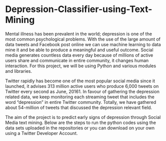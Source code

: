 # Depression-Classifier-using-Text-Mining
Mental illness has been prevalent in the world; depression is one of the most common psychological problems. With the use of the large amount of data tweets and Facebook post online we can use machine learning to data mine it and be able to produce a meaningful and useful outcome. Social media generates countless data every day because of millions of active users share and communicate in entire community, it changes human interaction. For this project, we will be using Python and various modules and libraries.

Twitter rapidly has become one of the most popular social media since it launched, it advises 313 million active users who produce 6,000 tweets on Twitter every second as June, 20161. In favour of gathering the depression related data, we keep monitoring each streaming tweet that includes the word “depression” in entire Twitter community. Totally, we have gathered about 54-million of tweets that discussed the depression relevant field.

The aim of the project is to predict early signs of depression through Social Media text mining. Below are the steps to run the python codes using the data sets uploaded in the repositories or you can download on your own using a Twitter Developer Account.
